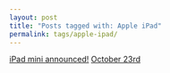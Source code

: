 ```yaml
---
layout: post
title: "Posts tagged with: Apple iPad"
permalink: tags/apple-ipad/
---
```

[iPad mini announced!](/2012/10/ipad-mini-announced)
[October 23rd](/2012/10/october-23rd)
